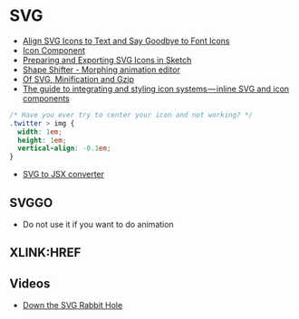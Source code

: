 # SVG

* [Align SVG Icons to Text and Say Goodbye to Font Icons](https://blog.prototypr.io/align-svg-icons-to-text-and-say-goodbye-to-font-icons-d44b3d7b26b4#.1yi4z5g19)
* [Icon Component](http://varun.ca/icon-component/)
* [Preparing and Exporting SVG Icons in Sketch](https://medium.com/sketch-app-sources/preparing-and-exporting-svg-icons-in-sketch-1a3d65b239bb#.hk01w4r4t)
* [Shape Shifter - Morphing animation editor](https://github.com/alexjlockwood/ShapeShifter)
* [Of SVG, Minification and Gzip](https://blog.usejournal.com/of-svg-minification-and-gzip-21cd26a5d007)
* [The guide to integrating and styling icon systems — inline SVG and icon components](https://blog.nucleoapp.com/the-guide-to-integrating-and-styling-icon-systems-inline-svg-and-icon-components-9ed234419166)

```css
/* Have you ever try to center your icon and not working? */
.twitter > img {
  width: 1em;
  height: 1em;
  vertical-align: -0.1em;
}
```

* [SVG to JSX converter](https://svg2jsx.herokuapp.com/)

## SVGGO

* Do not use it if you want to do animation

## XLINK:HREF

## Videos

* [Down the SVG Rabbit Hole](https://www.youtube.com/watch?v=IChfGN8nm5Q)

